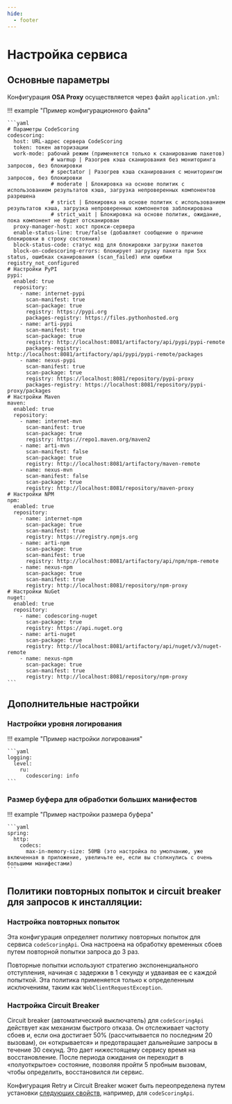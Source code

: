 ```yaml
---
hide:
  - footer
---
```


# Настройка сервиса

## Основные параметры

Конфигурация **OSA Proxy** осуществляется через файл `application.yml`:

!!! example "Пример конфигурационного файла"

    ```yaml
    # Параметры CodeScoring
    codescoring:
      host: URL-адрес сервера CodeScoring
      token: токен авторизации
      work-mode: рабочий режим (применяется только к сканированию пакетов)
                  # warmup | Разогрев кэша сканирования без мониторинга запросов, без блокировки
                  # spectator | Разогрев кэша сканирования с мониторингом запросов, без блокировки
                  # moderate | Блокировка на основе политик с использованием результатов кэша, загрузка непроверенных компонентов разрешена
                  # strict | Блокировка на основе политик с использованием результатов кэша, загрузка непроверенных компонентов заблокирована
                  # strict_wait | Блокировка на основе политик, ожидание, пока компонент не будет отсканирован
      proxy-manager-host: хост прокси-сервера
      enable-status-line: true/false (добавляет сообщение о причине блокировки в строку состояния)
      block-status-code: статус код для блокировки загрузки пакетов
      block-on-codescoring-errors: блокирует загрузку пакета при 5xx status, ошибках сканирования (scan_failed) или ошибки registry_not_configured
    # Настройки PyPI
    pypi:
      enabled: true
      repository:
        - name: internet-pypi
          scan-manifest: true
          scan-package: true
          registry: https://pypi.org
          packages-registry: https://files.pythonhosted.org
        - name: arti-pypi
          scan-manifest: true
          scan-package: true
          registry: http://localhost:8081/artifactory/api/pypi/pypi-remote
          packages-registry: http://localhost:8081/artifactory/api/pypi/pypi-remote/packages
        - name: nexus-pypi
          scan-manifest: true
          scan-package: true
          registry: https://localhost:8081/repository/pypi-proxy
          packages-registry: https://localhost:8081/repository/pypi-proxy/packages
    # Настройки Maven
    maven:
      enabled: true
      repository:
        - name: internet-mvn
          scan-manifest: true
          scan-package: true
          registry: https://repo1.maven.org/maven2
        - name: arti-mvn
          scan-manifest: false
          scan-package: true
          registry: http://localhost:8081/artifactory/maven-remote
        - name: nexus-mvn
          scan-manifest: false
          scan-package: true
          registry: http://localhost:8081/repository/maven-proxy
    # Настройки NPM
    npm:
      enabled: true
      repository:
        - name: internet-npm
          scan-package: true
          scan-manifest: true
          registry: https://registry.npmjs.org
        - name: arti-npm
          scan-package: true
          scan-manifest: true
          registry: http://localhost:8081/artifactory/api/npm/npm-remote
        - name: nexus-npm
          scan-package: true
          scan-manifest: true
          registry: http://localhost:8081/repository/npm-proxy
    # Настройки NuGet
    nuget:
      enabled: true
      repository:
        - name: codescoring-nuget
          scan-package: true
          registry: https://api.nuget.org
        - name: arti-nuget
          scan-package: true
          registry: http://localhost:8081/artifactory/api/nuget/v3/nuget-remote
        - name: nexus-npm
          scan-package: true
          scan-manifest: true
          registry: http://localhost:8081/repository/npm-proxy
    ```

## Дополнительные настройки

### Настройки уровня логирования

!!! example "Пример настройки логирования"

    ```yaml
    logging:
      level:
        ru:
          codescoring: info
    ```

### Размер буфера для обработки больших манифестов

!!! example "Пример настройки размера буфера"

    ```yaml
    spring:
      http:
        codecs:
          max-in-memory-size: 50MB (это настройка по умолчанию, уже включенная в приложение, увеличьте ее, если вы столкнулись с очень большими манифестами)
    ```

## Политики повторных попыток и circuit breaker для запросов к инсталляции:

### Настройка повторных попыток

Эта конфигурация определяет политику повторных попыток для сервиса `codeScoringApi`. Она настроена на обработку временных сбоев путем повторной попытки запроса до 3 раз. 

Повторные попытки используют стратегию экспоненциального отступления, начиная с задержки в 1 секунду и удваивая ее с каждой попыткой. Эта политика применяется только к определенным исключениям, таким как `WebClientRequestException`.

### Настройка Circuit Breaker

Circuit breaker (автоматический выключатель) для `codeScoringApi` действует как механизм быстрого отказа. Он отслеживает частоту сбоев и, если она достигает 50% (рассчитывается по последним 20 вызовам), он «открывается» и предотвращает дальнейшие запросы в течение 30 секунд. Это дает нижестоящему сервису время на восстановление. После периода ожидания он переходит в «полуоткрытое» состояние, позволяя пройти 5 пробным вызовам, чтобы определить, восстановился ли сервис.

Конфигурация Retry и Circuit Breaker может быть переопределена путем установки [следующих свойств](https://resilience4j.readme.io/docs/getting-started-3), например, для `codeScoringApi`.